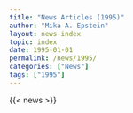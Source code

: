 ```yaml
---
title: "News Articles (1995)"
author: "Mika A. Epstein"
layout: news-index
topic: index
date: 1995-01-01
permalink: /news/1995/
categories: ["News"]
tags: ["1995"]
---
```


{{< news >}}
